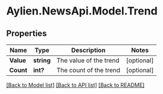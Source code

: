 # Aylien.NewsApi.Model.Trend
## Properties

Name | Type | Description | Notes
------------ | ------------- | ------------- | -------------
**Value** | **string** | The value of the trend | [optional] 
**Count** | **int?** | The count of the trend | [optional] 

[[Back to Model list]](../README.md#documentation-for-models) [[Back to API list]](../README.md#documentation-for-api-endpoints) [[Back to README]](../README.md)

